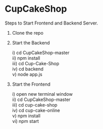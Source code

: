 # CupCakeShop

Steps to Start Frontend and Backend Server.

1) Clone the repo
2) Start the Backend

    i) cd CupCakeShop-master    
   ii) npm install   
  iii) cd Cup-Cake-Shop  
   iv) cd backend   
   v) node app.js
   
    
    
3) Start the Frontend

    i) open new terminal window    
   ii) cd CupCakeShop-master   
  iii) cd cup-cake-shop  
   iv) cd cup-cake-online   
   v) npm install      
   vi) npm start 
    
    
    
